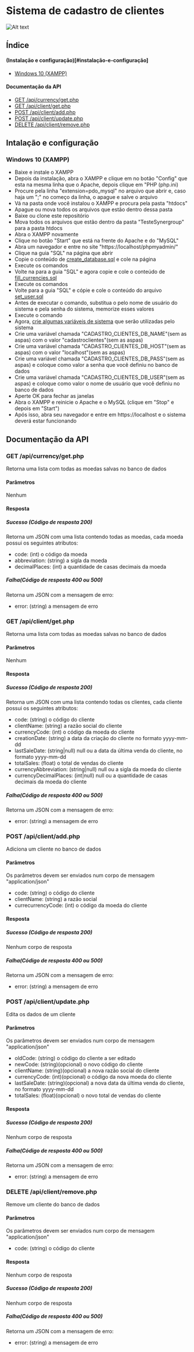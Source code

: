 # Sistema de cadastro de clientes

![Alt text](/screenshots/website.png)

## Índice
#### (Instalação e configuração)[#instalação-e-configuração]
  - [Windows 10 (XAMPP)]("")
#### Documentação da API
  - [GET /api/currency/get.php]()
  - [GET /api/client/get.php]()
  - [POST /api/client/add.php]()
  - [POST /api/client/update.php]()
  - [DELETE /api/client/remove.php]()

## Intalação e configuração

### Windows 10 (XAMPP)
- Baixe e instale o XAMPP
- Depois da instalação, abra o XAMPP e clique em no botão "Config" que esta na mesma linha que o Apache, depois clique em "PHP (php.ini)
- Procure pela linha "extension=pdo_mysql" no arquivo que abrir e, caso haja um ";" no começo da linha, o apague e salve o arquivo
- Vá na pasta onde você instalou o XAMPP e procura pela pasta "htdocs"
- Apague ou mova todos os arquivos que estão dentro dessa pasta
- Baixe ou clone este repositório
- Mova todos os arquivos que estão dentro da pasta "TesteSynergroup" para a pasta htdocs
- Abra o XAMPP novamente
- Clique no botão "Start" que está na frente do Apache e do "MySQL"
- Abra um navegador e entre no site "https://localhost/phpmyadmin/"
- Clique na guia "SQL" na página que abrir
- Copie o conteúdo de [create_database.sql](sql/create_database.sql) e cole na página
- Execute os comandos
- Volte na para a guia "SQL" e agora copie e cole o conteúdo de [fill_currencies.sql](sql/fill_currencies.sql)
- Execute os comandos
- Volte para a guia "SQL" e cópie e cole o conteúdo do arquivo [set_user.sql](sql/set_user.sql)
- Antes de executar o comando, substitua o <USER> pelo nome de usuário do sistema e <PASSWORD> pela senha do sistema, memorize esses valores
- Execute o comando
- Agora, [crie algumas variáveis de sistema](https://www.alura.com.br/artigos/configurar-variaveis-ambiente-windows-linux-macos) que serão utilizadas pelo sistema
- Crie uma variável chamada "CADASTRO_CLIENTES_DB_NAME"(sem as aspas) com o valor "cadastroclientes"(sem as aspas)
- Crie uma variável chamada "CADASTRO_CLIENTES_DB_HOST"(sem as aspas) com o valor "localhost"(sem as aspas)
- Crie uma variável chamada "CADASTRO_CLIENTES_DB_PASS"(sem as aspas) e coloque como valor a senha que você definiu no banco de dados
- Crie uma variável chamada "CADASTRO_CLIENTES_DB_USER"(sem as aspas) e coloque como valor o nome de usuário que você definiu no banco de dados
- Aperte OK para fechar as janelas
- Abra o XAMPP e reinicie o Apache e o MySQL (clique em "Stop" e depois em "Start")
- Após isso, abra seu navegador e entre em https://localhost e o sistema deverá estar funcionando

## Documentação da API
### GET /api/currency/get.php
Retorna uma lista com todas as moedas salvas no banco de dados

#### Parâmetros
Nenhum
#### Resposta
##### Sucesso (Código de resposta 200)
Retorna um JSON com uma lista contendo todas as moedas, cada moeda possui os seguintes atributos:
- code: (int) o código da moeda
- abbreviation: (string) a sigla da moeda
- decimalPlaces: (int) a quantidade de casas decimais da moeda
##### Falha(Código de resposta 400 ou 500)
Retorna um JSON com a mensagem de erro:
- error: (string) a mensagem de erro

### GET /api/client/get.php
Retorna uma lista com todas as moedas salvas no banco de dados

#### Parâmetros
Nenhum
#### Resposta
##### Sucesso (Código de resposta 200)
Retorna um JSON com uma lista contendo todas os clientes, cada cliente possui os seguintes atributos:
- code: (string) o código do cliente
- clientName: (string) a razão social do cliente
- currencyCode: (int) o código da moeda do cliente
- creationDate: (string) a data da criação do cliente no formato yyyy-mm-dd
- lastSaleDate: (string|null) null ou a data da última venda do cliente, no formato yyyy-mm-dd
- totalSales: (float) o total de vendas do cliente
- currencyAbbreviation: (string|null) null ou a sigla da moeda do cliente
- currencyDecimalPlaces: (int|null) null ou a quantidade de casas decimais da moeda do cliente
##### Falha(Código de resposta 400 ou 500)
Retorna um JSON com a mensagem de erro:
- error: (string) a mensagem de erro

### POST /api/client/add.php
Adiciona um cliente no banco de dados

#### Parâmetros
Os parâmetros devem ser enviados num corpo de mensagem "application/json"
- code: (string) o código do cliente
- clientName: (string) a razão social
- currecurrencyCode: (int) o código da moeda do cliente
#### Resposta
##### Sucesso (Código de resposta 200)
Nenhum corpo de resposta
##### Falha(Código de resposta 400 ou 500)
Retorna um JSON com a mensagem de erro:
- error: (string) a mensagem de erro

### POST /api/client/update.php
Edita os dados de um cliente

#### Parâmetros
Os parâmetros devem ser enviados num corpo de mensagem "application/json"
- oldCode: (string) o código do cliente a ser editado
- newCode: (string)(opcional) o novo código do cliente
- clientName: (string)(opcional) a nova razão social do cliente
- currencyCode: (int)(opcional) o código da nova moeda do cliente
- lastSaleDate: (string)(opcional) a nova data da última venda do cliente, no formato yyyy-mm-dd
- totalSales: (float)(opcional) o novo total de vendas do cliente
#### Resposta
##### Sucesso (Código de resposta 200)
Nenhum corpo de resposta
##### Falha(Código de resposta 400 ou 500)
Retorna um JSON com a mensagem de erro:
- error: (string) a mensagem de erro

### DELETE /api/client/remove.php
Remove um cliente do banco de dados

#### Parâmetros
Os parâmetros devem ser enviados num corpo de mensagem "application/json"
- code: (string) o código do cliente
#### Resposta
Nenhum corpo de resposta
##### Sucesso (Código de resposta 200)
Nenhum corpo de resposta
##### Falha(Código de resposta 400 ou 500)
Retorna um JSON com a mensagem de erro:
- error: (string) a mensagem de erro